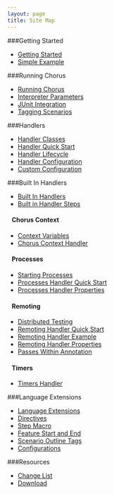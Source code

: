 ```yaml
---
layout: page
title: Site Map
---
```


###Getting Started

 * [Getting Started](/pages/GettingStarted/GettingStarted)
 * [Simple Example](/pages/GettingStarted/SimpleExample)


###Running Chorus

 * [Running Chorus](/pages/RunningChorus/RunningChorus)
 * [Interpreter Parameters](/pages/RunningChorus/InterpreterParameters)
 * [JUnit Integration](/pages/RunningChorus/JUnitIntegration)
 * [Tagging Scenarios](/pages/RunningChorus/TaggingScenarios)


###Handlers

 * [Handler Classes](/pages/Handlers/HandlerClasses)
 * [Handler Quick Start](/pages/Handlers/HandlerQuickStart)
 * [Handler Lifecycle](/pages/Handlers/HandlerLifecycle)
 * [Handler Configuration](/pages/Handlers/HandlerConfiguration)
 * [Custom Configuration](/pages/Handlers/CustomConfiguration)


###Built In Handlers

 * [Built In Handlers](/pages/BuiltInHandlers/BuiltInHandlers)
 * [Built in Handler Steps](/pages/BuiltInHandlers/BuiltInHandlerSteps)


#### &nbsp;&nbsp;&nbsp;Chorus Context

 * [Context Variables](/pages/BuiltInHandlers/ChorusContext/ChorusContext)
 * [Chorus Context Handler](/pages/BuiltInHandlers/ChorusContext/ChorusContextHandler)


#### &nbsp;&nbsp;&nbsp;Processes

 * [Starting Processes](/pages/BuiltInHandlers/Processes/StartingProcesses)
 * [Processes Handler Quick Start](/pages/BuiltInHandlers/Processes/ProcessesHandlerQuickStart)
 * [Processes Handler Properties](/pages/BuiltInHandlers/Processes/ProcessesHandlerProperties)


#### &nbsp;&nbsp;&nbsp;Remoting

 * [Distributed Testing](/pages/BuiltInHandlers/Remoting/DistributedTesting)
 * [Remoting Handler Quick Start](/pages/BuiltInHandlers/Remoting/RemotingHandlerQuickStart)
 * [Remoting Handler Example](/pages/BuiltInHandlers/Remoting/RemotingHandlerExample)
 * [Remoting Handler Properties](/pages/BuiltInHandlers/Remoting/RemotingHandlerProperties)
 * [Passes Within Annotation](/pages/BuiltInHandlers/Remoting/PassesWithinAnnotation)


#### &nbsp;&nbsp;&nbsp;Timers

 * [Timers Handler](/pages/BuiltInHandlers/Timers/TimersHandler)


###Language Extensions

 * [Language Extensions](/pages/LanguageExtensions/LanguageExtensions)
 * [Directives](/pages/LanguageExtensions/Directives)
 * [Step Macro](/pages/LanguageExtensions/StepMacro)
 * [Feature Start and End](/pages/LanguageExtensions/FeatureStartAndEnd)
 * [Scenario Outline Tags](/pages/LanguageExtensions/ScenarioOutlineTags)
 * [Configurations](/pages/LanguageExtensions/Configurations)


###Resources

 * [Change List](/pages/Resources/Changelist)
 * [Download](/pages/Resources/Download)


